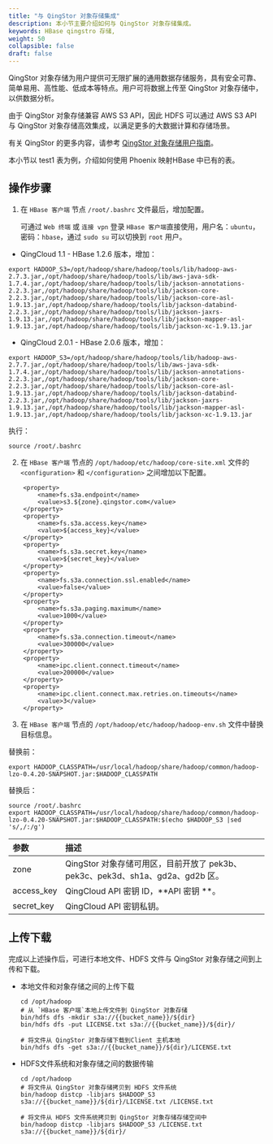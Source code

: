```yaml
---
title: "与 QingStor 对象存储集成"
description: 本小节主要介绍如何与 QingStor 对象存储集成。 
keywords: HBase qingstro 存储,
weight: 50
collapsible: false
draft: false
---
```



QingStor 对象存储为用户提供可无限扩展的通用数据存储服务，具有安全可靠、简单易用、高性能、低成本等特点。用户可将数据上传至 QingStor 对象存储中，以供数据分析。

由于 QingStor 对象存储兼容 AWS S3 API，因此 HDFS 可以通过 AWS S3 API 与 QingStor 对象存储高效集成，以满足更多的大数据计算和存储场景。

有关 QingStor 的更多内容，请参考 [QingStor 对象存储用户指南](../../../../../storage/object-storage/)。

本小节以 test1 表为例，介绍如何使用 Phoenix 映射HBase 中已有的表。


## 操作步骤

1. 在 `HBase 客户端` 节点 `/root/.bashrc` 文件最后，增加配置。

   可通过 `Web 终端` 或 `连接 vpn` 登录 `HBase 客户端`直接使用，用户名：`ubuntu`，密码：`hbase`，通过 `sudo su` 可以切换到 `root` 用户。
  
  - QingCloud 1.1 - HBase 1.2.6 版本，增加：

  ```
  export HADOOP_S3=/opt/hadoop/share/hadoop/tools/lib/hadoop-aws-2.7.3.jar,/opt/hadoop/share/hadoop/tools/lib/aws-java-sdk-1.7.4.jar,/opt/hadoop/share/hadoop/tools/lib/jackson-annotations-2.2.3.jar,/opt/hadoop/share/hadoop/tools/lib/jackson-core-2.2.3.jar,/opt/hadoop/share/hadoop/tools/lib/jackson-core-asl-1.9.13.jar,/opt/hadoop/share/hadoop/tools/lib/jackson-databind-2.2.3.jar,/opt/hadoop/share/hadoop/tools/lib/jackson-jaxrs-1.9.13.jar,/opt/hadoop/share/hadoop/tools/lib/jackson-mapper-asl-1.9.13.jar,/opt/hadoop/share/hadoop/tools/lib/jackson-xc-1.9.13.jar
  ```
  
  - QingCloud 2.0.1 - HBase 2.0.6 版本，增加：

  ```
  export HADOOP_S3=/opt/hadoop/share/hadoop/tools/lib/hadoop-aws-2.7.7.jar,/opt/hadoop/share/hadoop/tools/lib/aws-java-sdk-1.7.4.jar,/opt/hadoop/share/hadoop/tools/lib/jackson-annotations-2.2.3.jar,/opt/hadoop/share/hadoop/tools/lib/jackson-core-2.2.3.jar,/opt/hadoop/share/hadoop/tools/lib/jackson-core-asl-1.9.13.jar,/opt/hadoop/share/hadoop/tools/lib/jackson-databind-2.2.3.jar,/opt/hadoop/share/hadoop/tools/lib/jackson-jaxrs-1.9.13.jar,/opt/hadoop/share/hadoop/tools/lib/jackson-mapper-asl-1.9.13.jar,/opt/hadoop/share/hadoop/tools/lib/jackson-xc-1.9.13.jar
  ```
  
  执行：
  
  ```
  source /root/.bashrc
  ```

2. 在 `HBase 客户端` 节点的 `/opt/hadoop/etc/hadoop/core-site.xml` 文件的 `<configuration>` 和 `</configuration>` 之间增加以下配置。
  
  ```
      <property>
          <name>fs.s3a.endpoint</name>
          <value>s3.${zone}.qingstor.com</value>
      </property>
      <property>
          <name>fs.s3a.access.key</name>
          <value>${access_key}</value>
      </property>
      <property>
          <name>fs.s3a.secret.key</name>
          <value>${secret_key}</value>
      </property>
      <property>
          <name>fs.s3a.connection.ssl.enabled</name>
          <value>false</value>
      </property>
      <property>
          <name>fs.s3a.paging.maximum</name>
          <value>1000</value>
      </property>
      <property>
          <name>fs.s3a.connection.timeout</name>
          <value>300000</value>
      </property>
      <property>
          <name>ipc.client.connect.timeout</name>
          <value>200000</value>
      </property>
      <property>
          <name>ipc.client.connect.max.retries.on.timeouts</name>
          <value>3</value>
      </property>
  ```
  
3. 在 `HBase 客户端` 节点的 `/opt/hadoop/etc/hadoop/hadoop-env.sh` 文件中替换目标信息。

  替换前：

  ```
  export HADOOP_CLASSPATH=/usr/local/hadoop/share/hadoop/common/hadoop-lzo-0.4.20-SNAPSHOT.jar:$HADOOP_CLASSPATH
  ```
  
  替换后：
  ```
  source /root/.bashrc
  export HADOOP_CLASSPATH=/usr/local/hadoop/share/hadoop/common/hadoop-lzo-0.4.20-SNAPSHOT.jar:$HADOOP_CLASSPATH:$(echo $HADOOP_S3 |sed 's/,/:/g')
  ```

| 参数 | 描述 |
| :--- | :--- |
| zone | QingStor 对象存储可用区，目前开放了 pek3b、pek3c、pek3d、sh1a、gd2a、gd2b 区。 |
| access_key | QingCloud API 密钥 ID，**API 密钥 **。|
| secret_key | QingCloud API 密钥私钥。|

## 上传下载

完成以上述操作后，可进行本地文件、HDFS 文件与 QingStor 对象存储之间到上传和下载。

- 本地文件和对象存储之间的上传下载

  ```shell
  cd /opt/hadoop
  # 从 `HBase 客户端`本地上传文件到 QingStor 对象存储
  bin/hdfs dfs -mkdir s3a://{{bucket_name}}/${dir}
  bin/hdfs dfs -put LICENSE.txt s3a://{{bucket_name}}/${dir}/
  
  # 将文件从 QingStor 对象存储下载到Client 主机本地
  bin/hdfs dfs -get s3a://{{bucket_name}}/${dir}/LICENSE.txt
  ```

- HDFS文件系统和对象存储之间的数据传输

  ```shell
  cd /opt/hadoop
  # 将文件从 QingStor 对象存储拷贝到 HDFS 文件系统
  bin/hadoop distcp -libjars $HADOOP_S3 s3a://{{bucket_name}}/${dir}/LICENSE.txt /LICENSE.txt
  
  # 将文件从 HDFS 文件系统拷贝到 QingStor 对象存储存储空间中
  bin/hadoop distcp -libjars $HADOOP_S3 /LICENSE.txt s3a://{{bucket_name}}/${dir}/
  ```
